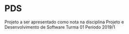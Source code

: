 # PDS
Projeto a ser apresentado como nota na disciplina Projeto e Desenvolvimento de Software Turma 01 Periodo 2019/1
